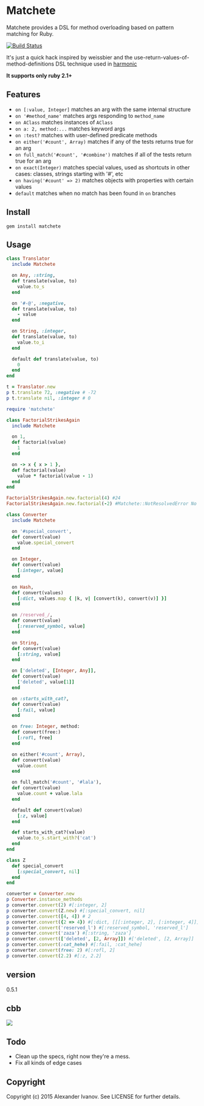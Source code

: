 Matchete
=========

Matchete provides a DSL for method overloading based on pattern matching for Ruby.

[![Build Status](https://travis-ci.org/alehander42/matchete.svg)](https://travis-ci.org/alehander42/matchete)

It's just a quick hack inspired by weissbier and the use-return-values-of-method-definitions DSL technique used in [harmonic](https://github.com/s2gatev/harmonic)

**It supports only ruby 2.1+**

Features
--------

* `on [:value, Integer]` matches an arg with the same internal structure
* `on '#method_name'` matches args responding to `method_name`
* `on AClass` matches instances of `AClass`
* `on a: 2, method:...` matches keyword args
* `on :test?` matches with user-defined predicate methods
* `on either('#count', Array)` matches if any of the tests returns true for an arg
* `on full_match('#count', '#combine')` matches if all of the tests return true for an arg
* `on exact(Integer)` matches special values, used as shortcuts in other cases:
classes, strings starting with '#', etc
* `on having('#count' => 2)` matches objects with properties with certain values
* `default` matches when no match has been found in `on` branches



Install
-----
`gem install matchete`


Usage
-----

```ruby
class Translator
  include Matchete

  on Any, :string,
  def translate(value, to)
    value.to_s
  end

  on '#-@', :negative,
  def translate(value, to)
    - value
  end

  on String, :integer,
  def translate(value, to)
    value.to_i
  end

  default def translate(value, to)
    0
  end
end

t = Translator.new
p t.translate 72, :negative # -72
p t.translate nil, :integer # 0
```

```ruby
require 'matchete'

class FactorialStrikesAgain
  include Matchete

  on 1,
  def factorial(value)
    1
  end

  on -> x { x > 1 },
  def factorial(value)
    value * factorial(value - 1)
  end
end

FactorialStrikesAgain.new.factorial(4) #24
FactorialStrikesAgain.new.factorial(-2) #Matchete::NotResolvedError No matching factorial method for args [-2]
```

```ruby
class Converter
  include Matchete

  on '#special_convert',
  def convert(value)
    value.special_convert
  end

  on Integer,
  def convert(value)
    [:integer, value]
  end

  on Hash,
  def convert(values)
    [:dict, values.map { |k, v| [convert(k), convert(v)] }]
  end

  on /reserved_/,
  def convert(value)
    [:reserved_symbol, value]
  end

  on String,
  def convert(value)
    [:string, value]
  end

  on ['deleted', [Integer, Any]],
  def convert(value)
    ['deleted', value[1]]
  end

  on :starts_with_cat?,
  def convert(value)
    [:fail, value]
  end

  on free: Integer, method:
  def convert(free:)
    [:rofl, free]
  end

  on either('#count', Array),
  def convert(value)
    value.count
  end

  on full_match('#count', '#lala'),
  def convert(value)
    value.count + value.lala
  end

  default def convert(value)
    [:z, value]
  end

  def starts_with_cat?(value)
    value.to_s.start_with?('cat')
  end
end

class Z
  def special_convert
    [:special_convert, nil]
  end
end

converter = Converter.new
p Converter.instance_methods
p converter.convert(2) #[:integer, 2]
p converter.convert(Z.new) #[:special_convert, nil]
p converter.convert([4, 4]) # 2
p converter.convert({2 => 4}) #[:dict, [[[:integer, 2], [:integer, 4]]]
p converter.convert('reserved_l') #[:reserved_symbol, 'reserved_l']
p converter.convert('zaza') #[:string, 'zaza']
p converter.convert(['deleted', [2, Array]]) #['deleted', [2, Array]]
p converter.convert(:cat_hehe) #[:fail, :cat_hehe]
p converter.convert(free: 2) #[:rofl, 2]
p converter.convert(2.2) #[:z, 2.2]

```

version
-------
0.5.1


cbb
-----
![](https://global3.memecdn.com/kawaii-danny-trejo_o_2031011.jpg)

Todo
-----
* Clean up the specs, right now they're a mess.
* Fix all kinds of edge cases


Copyright
-----

Copyright (c) 2015 Alexander Ivanov. See LICENSE for further details.
